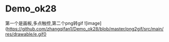 # Demo_ok28
第一个是画板,多点触控,第二个png转gif
![image](https://github.com/zhangqifan1/Demo_ok28/blob/master/png2gif/src/main/res/drawable/e.gif0
